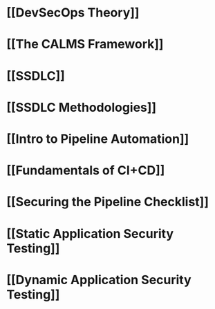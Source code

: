 # [[DevSecOps Theory]]
# [[The CALMS Framework]]
# [[SSDLC]]

# [[SSDLC Methodologies]]
# [[Intro to Pipeline Automation]]
# [[Fundamentals of CI+CD]]
# [[Securing the Pipeline Checklist]]
# [[Static Application Security Testing]]
# [[Dynamic Application Security Testing]]
